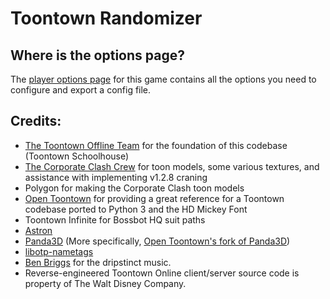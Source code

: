 # Toontown Randomizer

## Where is the options page?

The [player options page](../player-options) for this game contains all the options you need to configure and export a config file.

## Credits:
* [The Toontown Offline Team](https://ttoffline.com) for the foundation of this codebase (Toontown Schoolhouse)
* [The Corporate Clash Crew](https://corporateclash.net) for toon models, some various textures, and assistance with implementing v1.2.8 craning
* Polygon for making the Corporate Clash toon models
* [Open Toontown](https://github.com/open-toontown) for providing a great reference for a Toontown codebase ported to Python 3 and the HD Mickey Font
* Toontown Infinite for Bossbot HQ suit paths
* [Astron](https://github.com/Astron/Astron)
* [Panda3D](https://github.com/panda3d/panda3d)  (More specifically, [Open Toontown's fork of Panda3D](https://github.com/open-toontown/panda3d))
* [libotp-nametags](https://github.com/loblao/libotp-nametags)
* [Ben Briggs](https://www.youtube.com/@benbriggsmusic) for the dripstinct music.
* Reverse-engineered Toontown Online client/server source code is property of The Walt Disney Company.